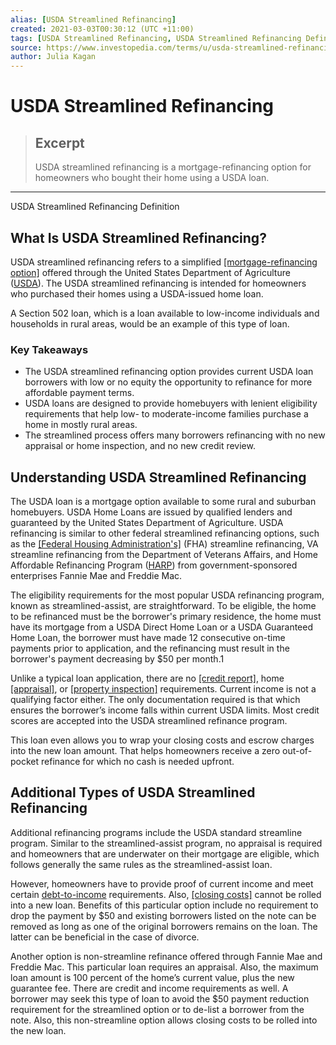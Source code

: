 ```yaml
---
alias: [USDA Streamlined Refinancing]
created: 2021-03-03T00:30:12 (UTC +11:00)
tags: [USDA Streamlined Refinancing, USDA Streamlined Refinancing Definition]
source: https://www.investopedia.com/terms/u/usda-streamlined-refinancing.asp
author: Julia Kagan
---
```


# USDA Streamlined Refinancing

> ## Excerpt
> USDA streamlined refinancing is a mortgage-refinancing option for homeowners who bought their home using a USDA loan.

---

USDA Streamlined Refinancing Definition
## What Is USDA Streamlined Refinancing?

USDA streamlined refinancing refers to a simplified [[mortgage-refinancing option]](https://www.investopedia.com/terms/r/refinance.asp) offered through the United States Department of Agriculture ([USDA](https://www.investopedia.com/terms/u/usda.asp)). The USDA streamlined refinancing is intended for homeowners who purchased their homes using a USDA-issued home loan.

A Section 502 loan, which is a loan available to low-income individuals and households in rural areas, would be an example of this type of loan.

### Key Takeaways

-   The USDA streamlined refinancing option provides current USDA loan borrowers with low or no equity the opportunity to refinance for more affordable payment terms. 
-   USDA loans are designed to provide homebuyers with lenient eligibility requirements that help low- to moderate-income families purchase a home in mostly rural areas.
-   The streamlined process offers many borrowers refinancing with no new appraisal or home inspection, and no new credit review.

## Understanding USDA Streamlined Refinancing

The USDA loan is a mortgage option available to some rural and suburban homebuyers. USDA Home Loans are issued by qualified lenders and guaranteed by the United States Department of Agriculture. USDA refinancing is similar to other federal streamlined refinancing options, such as the [[Federal Housing Administration's]](https://www.investopedia.com/terms/f/federal-housing-administration.asp) (FHA) streamline refinancing, VA streamline refinancing from the Department of Veterans Affairs, and Home Affordable Refinancing Program ([HARP](https://www.investopedia.com/terms/h/home-affordable-refinance-program-harp.asp)) from government-sponsored enterprises Fannie Mae and Freddie Mac.

The eligibility requirements for the most popular USDA refinancing program, known as streamlined-assist, are straightforward. To be eligible, the home to be refinanced must be the borrower's primary residence, the home must have its mortgage from a USDA Direct Home Loan or a USDA Guaranteed Home Loan, the borrower must have made 12 consecutive on-time payments prior to application, and the refinancing must result in the borrower's payment decreasing by $50 per month.1

Unlike a typical loan application, there are no [[credit report]](https://www.investopedia.com/terms/c/creditreport.asp), home [[appraisal]](https://www.investopedia.com/terms/a/appraisal.asp), or [[property inspection]](https://www.investopedia.com/terms/h/home-inspection.asp) requirements. Current income is not a qualifying factor either. The only documentation required is that which ensures the borrower’s income falls within current USDA limits. Most credit scores are accepted into the USDA streamlined refinance program.

This loan even allows you to wrap your closing costs and escrow charges into the new loan amount. That helps homeowners receive a zero out-of-pocket refinance for which no cash is needed upfront.

## Additional Types of USDA Streamlined Refinancing

Additional refinancing programs include the USDA standard streamline program. Similar to the streamlined-assist program, no appraisal is required and homeowners that are underwater on their mortgage are eligible, which follows generally the same rules as the streamlined-assist loan.

However, homeowners have to provide proof of current income and meet certain [debt-to-income](https://www.investopedia.com/terms/d/dti.asp) requirements. Also, [[closing costs]](https://www.investopedia.com/terms/c/closingcosts.asp) cannot be rolled into a new loan. Benefits of this particular option include no requirement to drop the payment by $50 and existing borrowers listed on the note can be removed as long as one of the original borrowers remains on the loan. The latter can be beneficial in the case of divorce.

Another option is non-streamline refinance offered through Fannie Mae and Freddie Mac. This particular loan requires an appraisal. Also, the maximum loan amount is 100 percent of the home’s current value, plus the new guarantee fee. There are credit and income requirements as well. A borrower may seek this type of loan to avoid the $50 payment reduction requirement for the streamlined option or to de-list a borrower from the note. Also, this non-streamline option allows closing costs to be rolled into the new loan.
